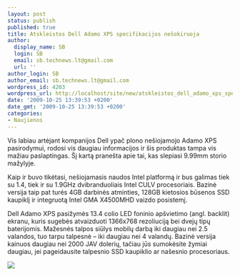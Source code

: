 ```yaml
---
layout: post
status: publish
published: true
title: Atskleistos Dell Adamo XPS specifikacijos nešokiruoja
author:
  display_name: SB
  login: SB
  email: sb.technews.lt@gmail.com
  url: ''
author_login: SB
author_email: sb.technews.lt@gmail.com
wordpress_id: 4203
wordpress_url: http://localhost/site/new/atskleistos_dell_adamo_xps_specifikacijos_nesokiruoja/
date: '2009-10-25 13:39:53 +0200'
date_gmt: '2009-10-25 13:39:53 +0200'
categories:
- Naujienos
---
```

<p>Vis labiau artėjant kompanijos Dell ypač plono nešiojamojo Adamo XPS pasirodymui, rodosi vis daugiau informacijos ir šis produktas tampa vis mažiau paslaptingas. Šį kartą pranešta apie tai, kas slepiasi 9.99mm storio mažylyje.</p>
<p>Kaip ir buvo tikėtasi, nešiojamasis naudos Intel platformą ir bus galimas tiek su 1.4, tiek ir su 1.9GHz dvibranduoliais Intel CULV procesoriais. Bazinė versija taip pat turės 4GB darbinės atminties, 128GB kietosios būsenos SSD kaupiklį ir integruotą Intel GMA X4500MHD vaizdo posistemį.</p>
<p>Dell Adamo XPS pasižymės 13.4 colio LED foninio apšvietimo (angl. backlit) ekranu, kuris sugebės atvaizduoti 1366x768 rezoliuciją bei dvejų tipų baterijomis. Mažesnės talpos siūlys mobilų darbą iki daugiau nei 2.5 valandos, tuo tarpu talpesnė – iki daugiau nei 4 valandų. Bazinė versija kainuos daugiau nei 2000 JAV dolerių, tačiau jūs sumokėsite žymiai daugiau, jei pageidausite talpesnio SSD kaupiklio ar našesnio procesoriaus.</p>
<p><img src="http://www.tcmagazine.com/images/news/Hardware/Dell/Dell_Adamo_XPS_06.jpg" /></p>

